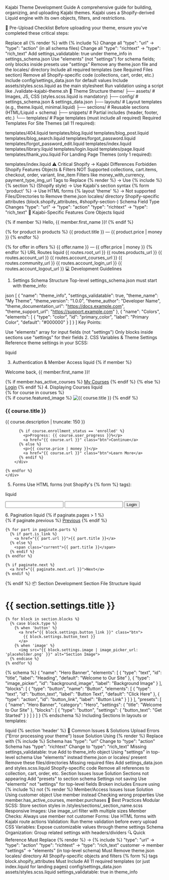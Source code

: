 Kajabi Theme Development Guide
A comprehensive guide for building, organizing, and uploading Kajabi themes. Kajabi uses a Shopify-derived Liquid engine with its own objects, filters, and restrictions.

🚀 Pre-Upload Checklist
Before uploading your theme, ensure you've completed these critical steps:

Replace all {% render %} with {% include %}
Change all "type": "url" → "type": "action" (in all schema files)
Change all "type": "richtext" → "type": "rich_text"
Add settings_validatable: true under theme_info in settings_schema.json
Use "elements" (not "settings") for schema fields; only blocks inside presets use "settings"
Remove any theme.json file and the locales/ directory
Include all required templates (see Required Files section)
Remove all Shopify-specific code (collections, cart, order, etc.)
Include config/settings_data.json for default values
Include assets/styles.scss.liquid as the main stylesheet
Run validation using a script like ./validate-kajabi-theme.sh
📁 Theme Structure
theme/
├── assets/ # Images, JS, CSS (styles.scss.liquid is mandatory)
├── config/ # settings_schema.json & settings_data.json
├── layouts/ # Layout templates (e.g., theme.liquid, minimal.liquid)
├── sections/ # Reusable sections (HTML/Liquid + schema)
├── snippets/ # Partial includes (header, footer, etc.)
└── templates/ # Page templates (must include all required)
Required Templates
For Site Themes (all 11 required):

templates/404.liquid
templates/blog.liquid
templates/blog_post.liquid
templates/blog_search.liquid
templates/forgot_password.liquid
templates/forgot_password_edit.liquid
templates/index.liquid
templates/library.liquid
templates/login.liquid
templates/page.liquid
templates/thank_you.liquid
For Landing Page Themes (only 1 required):

templates/index.liquid
⚠️ Critical Shopify → Kajabi Differences
Forbidden Shopify Features
Objects & Filters NOT Supported
collections, cart.items, checkout, order, variant, line_item
Filters like money_with_currency, payment_type_img_url
Tags to Replace
{% render %} → Use {% include %}
{% section %} (Shopify style) → Use Kajabi's section syntax
{% form 'product' %} → Use HTML forms
{% layout 'theme' %} → Not supported
Files/Directories to Remove
theme.json
locales/ directory
Shopify-specific attributes (block.shopify_attributes, #shopify-section-)
Schema Field Type Changes
"type": "url" → "type": "action"
"type": "richtext" → "type": "rich_text"
🔧 Kajabi-Specific Features
Core Objects
liquid

<!-- Member/User Access -->

{% if member %}
Hello, {{ member.first_name }}!
{% endif %}

<!-- Products & Offers -->

{% for product in products %}
{{ product.title }} — {{ product.price | money }}
{% endfor %}

{% for offer in offers %}
{{ offer.name }} — {{ offer.price | money }}
{% endfor %}
URL Routes
liquid
{{ routes.root_url }}
{{ routes.products_url }}
{{ routes.account_url }}
{{ routes.account_courses_url }}
{{ routes.community_url }}
{{ routes.account_login_url }}
{{ routes.account_logout_url }}
💻 Development Guidelines

1. Settings Schema Structure
   Top-level settings_schema.json must start with theme_info:

json
[
{
"name": "theme_info",
"settings_validatable": true,
"theme_name": "My Theme",
"theme_version": "1.0.0",
"theme_author": "Developer Name",
"theme_documentation_url": "https://docs.example.com",
"theme_support_url": "https://support.example.com"
},
{
"name": "Colors",
"elements": [
{
"type": "color",
"id": "primary_color",
"label": "Primary Color",
"default": "#000000"
}
]
}
]
Key Points:

Use "elements" array for input fields (not "settings")
Only blocks inside sections use "settings" for their fields 2. CSS Variables & Theme Settings
Reference theme settings in your SCSS:

liquid

<!-- In assets/styles.scss.liquid -->
<style>
  :root {
    --primary-color: {{ settings.primary_color }};
    --font-family: {{ settings.font_family }};
  }
</style>

3.  Authentication & Member Access
liquid
{% if member %}
  <p>Welcome back, {{ member.first_name }}!</p>
  {% if member.has_active_courses %}
    <a href="{{ routes.account_courses_url }}">My Courses</a>
  {% endif %}
{% else %}
  <a href="{{ routes.account_login_url }}">Login</a>
{% endif %}
4.  Displaying Courses
    liquid
    <div class="course-list">
      {% for course in courses %}
        <div class="course-card">
          {% if course.featured_image %}
            <img src="{{ course.featured_image | image_url: '400x225' }}" alt="{{ course.title }}">
          {% endif %}
          <h3>{{ course.title }}</h3>
          <p>{{ course.description | truncate: 150 }}</p>

          {% if course.enrollment_status == 'enrolled' %}
            <p>Progress: {{ course.user_progress }}%</p>
            <a href="{{ course.url }}" class="btn">Continue</a>
          {% else %}
            <p>{{ course.price | money }}</p>
            <a href="{{ course.url }}" class="btn">Learn More</a>
          {% endif %}
        </div>

    {% endfor %}
    </div>

5.  Forms
    Use HTML forms (not Shopify's {% form %} tags):

liquid

<form action="{{ routes.account_login_url }}" method="post">
  <input type="email" name="email" required>
  <input type="password" name="password" required>
  <button type="submit">Login</button>
</form>
6. Pagination
liquid
{% if paginate.pages > 1 %}
  <nav class="pagination">
    {% if paginate.previous %}
      <a href="{{ paginate.previous.url }}">Previous</a>
    {% endif %}

    {% for part in paginate.parts %}
      {% if part.is_link %}
        <a href="{{ part.url }}">{{ part.title }}</a>
      {% else %}
        <span class="current">{{ part.title }}</span>
      {% endif %}
    {% endfor %}

    {% if paginate.next %}
      <a href="{{ paginate.next.url }}">Next</a>
    {% endif %}

  </nav>
{% endif %}
📦 Section Development
Section File Structure
liquid
<!-- sections/hero_banner.liquid -->
<div class="hero-banner-section">
  <div class="content">
    <h1>{{ section.settings.title }}</h1>

    {% for block in section.blocks %}
      {% case block.type %}
        {% when 'button' %}
          <a href="{{ block.settings.button_link }}" class="btn">
            {{ block.settings.button_text }}
          </a>
        {% when 'image' %}
          <img src="{{ block.settings.image | image_picker_url: 'placeholder.png' }}" alt="Section Image">
      {% endcase %}
    {% endfor %}

  </div>
</div>

{% schema %}
{
"name": "Hero Banner",
"elements": [
{
"type": "text",
"id": "title",
"label": "Heading",
"default": "Welcome to Our Site"
},
{
"type": "image_picker",
"id": "background_image",
"label": "Background Image"
}
],
"blocks": [
{
"type": "button",
"name": "Button",
"elements": [
{
"type": "text",
"id": "button_text",
"label": "Button Text",
"default": "Click Here"
},
{
"type": "action",
"id": "button_link",
"label": "Button Link"
}
]
}
],
"presets": [
{
"name": "Hero Banner",
"category": "Hero",
"settings": {
"title": "Welcome to Our Site"
},
"blocks": [
{
"type": "button",
"settings": {
"button_text": "Get Started"
}
}
]
}
]
}
{% endschema %}
Including Sections
In layouts or templates:

liquid
{% section 'header' %}
🐛 Common Issues & Solutions
Upload Errors ("Error processing your theme")
Issue Solution
Using {% render %} Replace with {% include %}
Schema has "type": "url" Change to "type": "action"
Schema has "type": "richtext" Change to "type": "rich_text"
Missing settings_validatable: true Add to theme_info object
Using "settings" in top-level schema Use "elements" instead
theme.json or locales/ present Remove these files/directories
Missing required files Add settings_data.json and styles.scss.liquid
Shopify-specific code Remove all references to collection, cart, order, etc.
Section Issues
Issue Solution
Sections not appearing Add "presets" to section schema
Settings not saving Use "elements" not "settings" for top-level fields
Broken includes Ensure using {% include %} not {% render %}
Member/Access Issues
Issue Solution
Using customer object Use member instead
Checking wrong properties Use member.has_active_courses, member.purchases
📝 Best Practices
Modular SCSS: Store section styles in /styles/sections/\_section_name.scss
Responsive Images: Use image_url filter with multiple sizes
Member Checks: Always use member not customer
Forms: Use HTML forms with Kajabi route actions
Validation: Run theme validation before every upload
CSS Variables: Expose customizable values through theme settings
Schema Organization: Group related settings with headers/dividers
🔍 Quick Reference
Must Replace
{% render %} → {% include %}
"type": "url" → "type": "action"
"type": "richtext" → "type": "rich_text"
customer → member
"settings" → "elements" (in top-level schema)
Must Remove
theme.json
locales/ directory
All Shopify-specific objects and filters
{% form %} tags
block.shopify_attributes
Must Include
All 11 required templates (or just index.liquid for landing pages)
config/settings_data.json
assets/styles.scss.liquid
settings_validatable: true in theme_info
